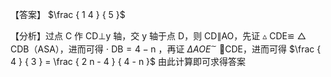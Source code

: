 【答案】 $\frac { 1 4 } { 5 }$

【分析】过点 C 作 CD⊥y 轴，交 y 轴于点 D，则 CD∥AO，先证 $\vartriangle$ CDE≌ $\triangle$ CDB（ASA），进而可得 $\cdot$ $\mathrm { D B } { = } 4 { - } \mathrm { n }$ ，再证 $\Delta A O E ^ { \sim }$ CDE，进而可得 $\frac { 4 } { 3 } = \frac { 2 n - 4 } { 4 - n }$ 由此计算即可求得答案
